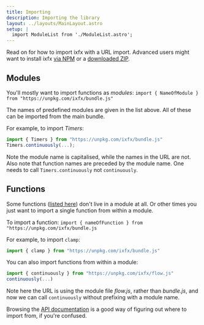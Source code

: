 ```yaml
---
title: Importing
description: Importing the library
layout: ../layouts/MainLayout.astro
setup: |
  import ModuleList from './ModuleList.astro';
---
```

<!-- 
<ModuleList /> -->

Read on for how to import ixfx with a URL import. Advanced users might want to install ixfx [via NPM](./import-npm) or a [downloaded ZIP](./import-zip).

## Modules

You'll mostly want to import functions as _modules_: `import { NameOfModule } from "https://unpkg.com/ixfx/bundle.js"`

The names of predefined modules are given in the list above. All of these can be imported from the main bundle.

For example, to import _Timers_:

```js
import { Timers } from "https://unpkg.com/ixfx/bundle.js"
Timers.continuously(...);
```

Note the module name is capitalised, while the names in the URL are not. Also note that function names are preceded by the module name. One needs to call `Timers.continuously` not `continuously`.

## Functions

Some functions ([listed here](https://clinth.github.io/ixfx/modules.html)) don't live in a module at all. Or other times you just want to import a single function from within a module.

To import a function: `import { nameOfFunction } from "https://unpkg.com/ixfx/bundle.js`

For example, to import `clamp`:

```js
import { clamp } from "https://unpkg.com/ixfx/bundle.js"
```

You can also import functions from within a module:

```js
import { continuously } from "https://unpkg.com/ixfx/flow.js"
continuously(...)
```

Note here the URL is using the module file _flow.js_, rather than _bundle.js_, and now we can call `continuously` without prefixing with a module name.

Browsing the [API documentation](https://clinth.github.io/ixfx/modules.html) is a good way of figuring out where to import from, if you're confused.

